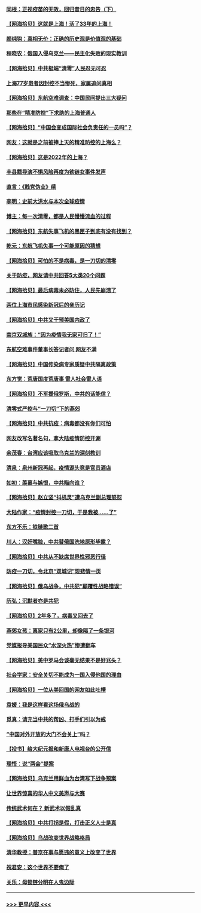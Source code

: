 #### [同根：正视疫苗的无效，回归昔日的忠告（下）](../pages/nsc993/n13688756.md?t=04030704) 
#### [【网海拾贝】这就是上海！活了33年的上海！](../pages/nsc993/n13688654.md?t=04030704) 
#### [颜纯钩：真相无价：正确的历史观是价值观的基础](../pages/nsc993/n13688555.md?t=04030704) 
#### [程晓农：俄国入侵乌克兰——民主化失败的现实教训](../pages/nsc993/n13686006.md?t=04030704) 
#### [【网海拾贝】中共极端“清零”人民忍无可忍](../pages/nsc993/n13685914.md?t=04030704) 
#### [上海77岁患者因封控不当惨死，家属追问真相](../pages/nsc993/n13685891.md?t=04030704) 
#### [【网海拾贝】东航空难调查：中国民间提出三大疑问](../pages/nsc993/n13683137.md?t=04030704) 
#### [那些在“精准防控”下求助的上海普通人](../pages/nsc993/n13683088.md?t=04030704) 
#### [【网海拾贝】“中国会变成国际社会负责任的一员吗”？](../pages/nsc993/n13680707.md?t=04030704) 
#### [网友：这就是之前被捧上天的精准防控的上海么？](../pages/nsc993/n13680287.md?t=04030704) 
#### [【网海拾贝】这是2022年的上海？](../pages/nsc993/n13678253.md?t=04030704) 
#### [丰县籍导演不惧风险再度为铁链女事件发声](../pages/nsc993/n13678215.md?t=04030704) 
#### [直言：《贱党伪业》续](../pages/nsc993/n13678056.md?t=04030704) 
#### [李明：史前大洪水与本次全球疫情](../pages/nsc993/n13677332.md?t=04030704) 
#### [博主：每一次清零，都是人民慢慢流血的过程](../pages/nsc993/n13676078.md?t=04030704) 
#### [【网海拾贝】东航失事飞机的黑匣子到底有没有找到？](../pages/nsc993/n13676034.md?t=04030704) 
#### [乾元：东航飞机失事一个可能原因的猜想](../pages/nsc993/n13675834.md?t=04030704) 
#### [【网海拾贝】可怕的不是病毒，是一刀切的清零](../pages/nsc993/n13674403.md?t=04030704) 
#### [关于防疫，网友请中共回答5大类20个问题](../pages/nsc993/n13674318.md?t=04030704) 
#### [【网海拾贝】最后病毒未必防住，人民先崩溃了](../pages/nsc993/n13672307.md?t=04030704) 
#### [两位上海市民感染新冠后的亲历记](../pages/nsc993/n13672217.md?t=04030704) 
#### [【网海拾贝】中共又干预美国内政了](../pages/nsc993/n13669564.md?t=04030704) 
#### [南京双城族：“因为疫情我无家可归了！”](../pages/nsc993/n13669511.md?t=04030704) 
#### [东航空难事件董事长答记者问 网友不满](../pages/nsc993/n13669436.md?t=04030704) 
#### [【网海拾贝】中国传染病专家质疑中共隔离政策](../pages/nsc993/n13667190.md?t=04030704) 
#### [东方觉：荒唐国度荒唐事 雷人社会雷人语](../pages/nsc993/n13666926.md?t=04030704) 
#### [【网海拾贝】不军援俄罗斯，中共的话能信？](../pages/nsc993/n13664594.md?t=04030704) 
#### [清零式严控与“一刀切”下的燕郊](../pages/nsc993/n13664450.md?t=04030704) 
#### [【网海拾贝】中共抗疫：病毒都没有你们可怕](../pages/nsc993/n13662063.md?t=04030704) 
#### [网友改写名著名句，拿大陆疫情防控开涮](../pages/nsc993/n13661999.md?t=04030704) 
#### [余茂春：台湾应该吸取乌克兰的深刻教训](../pages/nsc993/n13661829.md?t=04030704) 
#### [清泉：泉州新冠再起，疫情源头竟是官员酒店](../pages/nsc993/n13660898.md?t=04030704) 
#### [如初：羡慕与嫉恨，中共瞄向谁？](../pages/nsc993/n13660773.md?t=04030704) 
#### [【网海拾贝】赵立坚“抖机灵”遭乌克兰副总理怒怼](../pages/nsc993/n13659660.md?t=04030704) 
#### [大陆作家：“疫情封控一刀切，于是我被……了”](../pages/nsc993/n13659323.md?t=04030704) 
#### [东方不乐：铁链歌二首](../pages/nsc993/n13659123.md?t=04030704) 
#### [川人：汉奸嘴脸，中共替俄国洗地原形毕露？](../pages/nsc993/n13657995.md?t=04030704) 
#### [【网海拾贝】中共从不缺席世界性邪恶行径](../pages/nsc993/n13657799.md?t=04030704) 
#### [防疫一刀切，令北京“双城记”现悲情一页](../pages/nsc993/n13657746.md?t=04030704) 
#### [【网海拾贝】俄乌战争，中共犯“颠覆性战略错误”](../pages/nsc993/n13655760.md?t=04030704) 
#### [历弘：沉默者亦是共犯](../pages/nsc993/n13652799.md?t=04030704) 
#### [【网海拾贝】2年多了，病毒又回去了](../pages/nsc993/n13652629.md?t=04030704) 
#### [燕郊女孩：离家只有2公里，却像隔了一条银河](../pages/nsc993/n13652450.md?t=04030704) 
#### [党媒报导美国民众“水深火热”惨遭翻车](../pages/nsc993/n13649966.md?t=04030704) 
#### [【网海拾贝】美中罗马会谈毫无结果不是好兆头？](../pages/nsc993/n13649860.md?t=04030704) 
#### [社会学家：安全关切不能成为一国入侵他国的理由](../pages/nsc993/n13649744.md?t=04030704) 
#### [【网海拾贝】一位从美回国的网友如此吐槽](../pages/nsc993/n13647381.md?t=04030704) 
#### [袁媛：我是这样看这场俄乌战的](../pages/nsc993/n13644892.md?t=04030704) 
#### [觅真：请充当中共的帮凶、打手们引以为戒](../pages/nsc993/n13644228.md?t=04030704) 
#### [“中国对外开放的大门不会关上”吗？](../pages/nsc993/n13644191.md?t=04030704) 
#### [【投书】给大纪元报和新唐人电视台的公开信](../pages/nsc993/n13644124.md?t=04030704) 
#### [理悟：说“两会”提案](../pages/nsc993/n13643927.md?t=04030704) 
#### [【网海拾贝】乌克兰用鲜血为台湾写下战争预案](../pages/nsc993/n13643578.md?t=04030704) 
#### [让世界惊喜的华人中文美声与大赛](../pages/nsc993/n13641647.md?t=04030704) 
#### [传统武术何在？ 新武术以假乱真](../pages/nsc993/n13641615.md?t=04030704) 
#### [【网海拾贝】中共打拐是假，打击正义人士是真](../pages/nsc993/n13641238.md?t=04030704) 
#### [【网海拾贝】乌战改变世界战略格局](../pages/nsc993/n13639171.md?t=04030704) 
#### [清华教授：普京在事与愿违的意义上改变了世界](../pages/nsc993/n13639019.md?t=04030704) 
#### [祝君安：这个世界不要俺了](../pages/nsc993/n13638903.md?t=04030704) 
#### [关乐：母锁链分明在人鬼边际](../pages/nsc993/n13637601.md?t=04030704) 

----
#### [ >>> 更早内容 <<< ](../indexes/nsc993-earlier.md)
